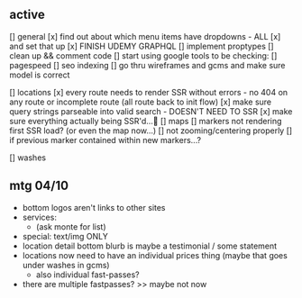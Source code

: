## active
[] general
  [x] find out about which menu items have dropdowns - ALL
    [x] and set that up
  [x] FINISH UDEMY GRAPHQL
  [] implement proptypes
  [] clean up && comment code
  [] start using google tools to be checking:
    [] pagespeed
    [] seo indexing
  [] go thru wireframes and gcms and make sure model is correct

[] locations
  [x] every route needs to render SSR without errors - no 404 on any route or incomplete route (all route back to init flow)
    [x] make sure query strings parseable into valid search - DOESN'T NEED TO SSR
    [x] make sure everything actually being SSR'd...🤞
  [] maps
    [] markers not rendering first SSR load? (or even the map now...)
    [] not zooming/centering properly
      [] if previous marker contained within new markers...?

[] washes


## mtg 04/10
+ bottom logos aren't links to other sites
+ services:
  + (ask monte for list)
+ special: text/img ONLY 
+ location detail bottom blurb is maybe a testimonial / some statement
+ locations now need to have an individual prices thing (maybe that goes under washes in gcms)
  + also individual fast-passes?
+ there are multiple fastpasses? >> maybe not now
